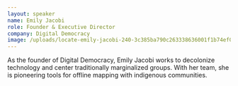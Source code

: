```yaml
---
layout: speaker
name: Emily Jacobi
role: Founder & Executive Director
company: Digital Democracy
image: /uploads/locate-emily-jacobi-240-3c385ba790c263338636001f1b74ef07.jpg
---
```


As the founder of Digital Democracy, Emily Jacobi works to decolonize technology and center traditionally marginalized groups. With her team, she is pioneering tools for offline mapping with indigenous communities.